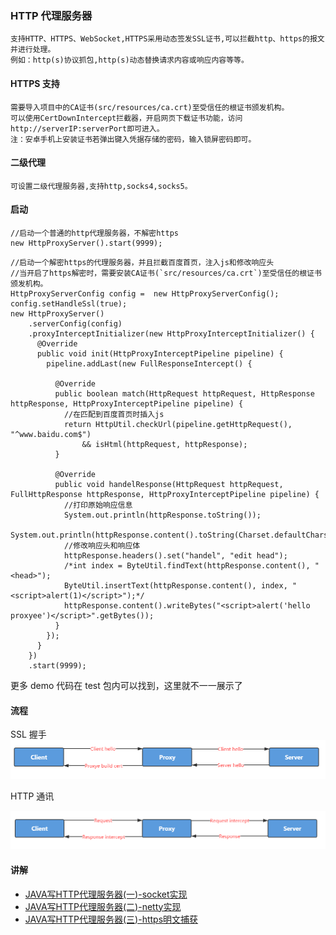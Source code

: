 ### HTTP 代理服务器

    支持HTTP、HTTPS、WebSocket,HTTPS采用动态签发SSL证书,可以拦截http、https的报文并进行处理。
    例如：http(s)协议抓包,http(s)动态替换请求内容或响应内容等等。

#### HTTPS 支持

    需要导入项目中的CA证书(src/resources/ca.crt)至受信任的根证书颁发机构。
    可以使用CertDownIntercept拦截器，开启网页下载证书功能，访问http://serverIP:serverPort即可进入。
    注：安卓手机上安装证书若弹出键入凭据存储的密码，输入锁屏密码即可。

#### 二级代理

    可设置二级代理服务器,支持http,socks4,socks5。

#### 启动

```
//启动一个普通的http代理服务器，不解密https
new HttpProxyServer().start(9999);
```

```
//启动一个解密https的代理服务器，并且拦截百度首页，注入js和修改响应头
//当开启了https解密时，需要安装CA证书(`src/resources/ca.crt`)至受信任的根证书颁发机构。
HttpProxyServerConfig config =  new HttpProxyServerConfig();
config.setHandleSsl(true);
new HttpProxyServer()
    .serverConfig(config)
    .proxyInterceptInitializer(new HttpProxyInterceptInitializer() {
      @Override
      public void init(HttpProxyInterceptPipeline pipeline) {
        pipeline.addLast(new FullResponseIntercept() {

          @Override
          public boolean match(HttpRequest httpRequest, HttpResponse httpResponse, HttpProxyInterceptPipeline pipeline) {
            //在匹配到百度首页时插入js
            return HttpUtil.checkUrl(pipeline.getHttpRequest(), "^www.baidu.com$")
                && isHtml(httpRequest, httpResponse);
          }

          @Override
          public void handelResponse(HttpRequest httpRequest, FullHttpResponse httpResponse, HttpProxyInterceptPipeline pipeline) {
            //打印原始响应信息
            System.out.println(httpResponse.toString());
            System.out.println(httpResponse.content().toString(Charset.defaultCharset()));
            //修改响应头和响应体
            httpResponse.headers().set("handel", "edit head");
            /*int index = ByteUtil.findText(httpResponse.content(), "<head>");
            ByteUtil.insertText(httpResponse.content(), index, "<script>alert(1)</script>");*/
            httpResponse.content().writeBytes("<script>alert('hello proxyee')</script>".getBytes());
          }
        });
      }
    })
    .start(9999);
```

更多 demo 代码在 test 包内可以找到，这里就不一一展示了

#### 流程

SSL 握手
![SSL握手](https://raw.githubusercontent.com/monkeyWie/pic-bed/master/proxyee/20190918134332.png)

HTTP 通讯

![HTTP通讯](https://raw.githubusercontent.com/monkeyWie/pic-bed/master/proxyee/20190918134232.png)

#### 讲解
- [JAVA写HTTP代理服务器(一)-socket实现](https://segmentfault.com/a/1190000011810997)
- [JAVA写HTTP代理服务器(二)-netty实现](https://segmentfault.com/a/1190000011811082)
- [JAVA写HTTP代理服务器(三)-https明文捕获](https://segmentfault.com/a/1190000011811150)
